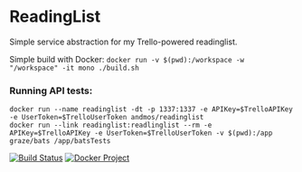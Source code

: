 # ReadingList
 Simple service abstraction for my Trello-powered readinglist.

Simple build with Docker: `docker run -v $(pwd):/workspace -w "/workspace" -it mono ./build.sh`

### Running API tests:
```
docker run --name readinglist -dt -p 1337:1337 -e APIKey=$TrelloAPIKey -e UserToken=$TrelloUserToken andmos/readinglist
docker run --link readinglist:readlinglist --rm -e APIKey=$TrelloAPIKey -e UserToken=$TrelloUserToken -v $(pwd):/app graze/bats /app/batsTests
```

[![Build Status](https://travis-ci.com/andmos/ReadingList.svg?branch=master)](https://travis-ci.com/andmos/ReadingList)
[![Docker Project](https://img.shields.io/docker/pulls/andmos/readinglist.svg)](https://hub.docker.com/r/andmos/readinglist/)
